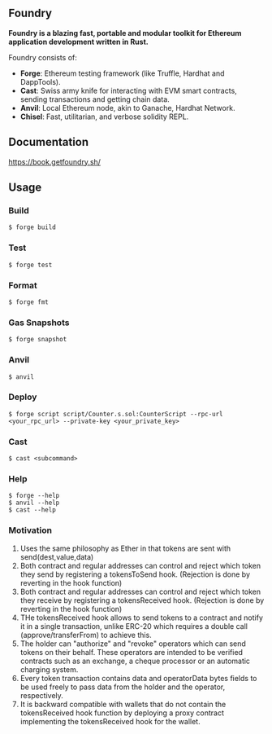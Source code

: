 ## Foundry

**Foundry is a blazing fast, portable and modular toolkit for Ethereum application development written in Rust.**

Foundry consists of:

-   **Forge**: Ethereum testing framework (like Truffle, Hardhat and DappTools).
-   **Cast**: Swiss army knife for interacting with EVM smart contracts, sending transactions and getting chain data.
-   **Anvil**: Local Ethereum node, akin to Ganache, Hardhat Network.
-   **Chisel**: Fast, utilitarian, and verbose solidity REPL.

## Documentation

https://book.getfoundry.sh/

## Usage

### Build

```shell
$ forge build
```

### Test

```shell
$ forge test
```

### Format

```shell
$ forge fmt
```

### Gas Snapshots

```shell
$ forge snapshot
```

### Anvil

```shell
$ anvil
```

### Deploy

```shell
$ forge script script/Counter.s.sol:CounterScript --rpc-url <your_rpc_url> --private-key <your_private_key>
```

### Cast

```shell
$ cast <subcommand>
```

### Help

```shell
$ forge --help
$ anvil --help
$ cast --help
```


### Motivation 
1. Uses the same philosophy as Ether in that tokens are sent with send(dest,value,data)
2. Both contract and regular addresses can control and reject which token they send by registering a tokensToSend hook. (Rejection is done by reverting in the hook function)
3. Both contract and regular addresses can control and reject which token they receive by registering a tokensReceived hook. (Rejection is done by reverting in the hook function)
4. THe tokensReceived hook allows to send tokens to a contract and notify it in a single transaction, unlike ERC-20 which requires a double call (approve/transferFrom) to achieve this.
5. The holder can "authorize" and "revoke" operators which can send tokens on their behalf. These operators are intended to be verified contracts such as an exchange, a cheque processor or an automatic charging system.
6. Every token transaction contains data and operatorData bytes fields to be used freely to pass data from the holder and the operator, respectively.
7. It is backward compatible with wallets that do not contain the tokensReceived hook function by deploying a proxy contract implementing the tokensReceived hook for the wallet.
